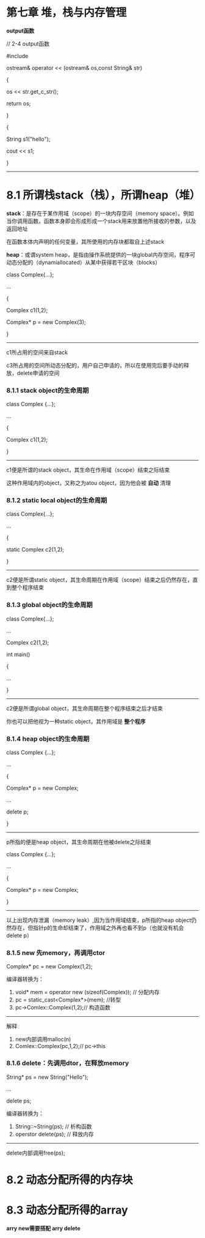 # 第七章 堆，栈与内存管理

**output函数**

// 2-4 output函数

#include <iostream>

ostream& operator << (ostream& os,const String& str)

{

os << str.get_c_str();

return os;

}

{

String s1("hello");

cout << s1;

}

---

# 8.1 所谓栈stack（栈），所谓heap（堆）

**stack**：是存在于某作用域（scope）的一块内存空间（memory space）。例如当你调用函数，函数本身即会形成形成一个stack用来放置他所接收的参数，以及返回地址

在函数本体内声明的任何变量，其所使用的内存块都取自上述stack

**heap**：或谓system heap，是指由操作系统提供的一块global内存空间，程序可动态分配的（dynamiallocated）从某中获得若干区块（blocks）

class Complex{...};

...

{

Complex c1(1,2);

Complex* p = new Complex(3);

}

---

c1所占用的空间来自stack

c3所占用的空间所动态分配的，用户自己申请的，所以在使用完后要手动的释放，delete申请的空间

### 8.1.1 stack object的生命周期

class Complex {...};

...

{

Complex c1(1,2);

}

---

c1便是所谓的stack object，其生命在作用域（scope）结束之际结束

这种作用域内的object，又称之为atou object，因为他会被 **自动** 清理

### 8.1.2 static local object的生命周期

class Complex{...};

...

{

static Complex c2(1,2);

}

---

c2便是所谓static object，其生命周期在作用域（scope）结束之后仍然存在，直到整个程序结束

### 8.1.3 global object的生命周期

class Complex{...};

...

Complex c2(1,2);

int main()

{

...

}

---

c2便是所谓global object，其生命周期在整个程序结束之后才结束

你也可以把他视为一种static object，其作用域是 **整个程序**

### 8.1.4 heap object的生命周期

class Complex {...};

...

{

Complex* p = new Complex;

...

delete p;

}

---

p所指的便是heap object，其生命周期在他被delete之际结束

class Complex {...};

...

{

Complex* p = new Complex;

}

---

以上出现内存泄漏（memory leak）,因为当作用域结束，p所指的heap object仍然存在，但指针p的生命却结束了，作用域之外再也看不到p（也就没有机会delete p）

### 8.1.5 new 先memory，再调用ctor

Complex* pc = new Complex(1,2);

编译器转换为：

1. void* mem = operator new (sizeof(Complex)); // 分配内存
2. pc = static_cast<Complex*>(mem); //转型
3. pc->Comlex::Complex(1,2);// 构造函数

---

解释

1. new内部调用malloc(n)
2. Comlex::Complex(pc,1,2);// pc->this

### 8.1.6 delete：先调用dtor，在释放memory

String* ps = new String("Hello");

...

delete ps;

编译器转换为：

1. String::~String(ps); // 析构函数
2. operstor delete(ps); // 释放内存

---

delete内部调用free(ps);

# 8.2 动态分配所得的内存块

# 8.3 动态分配所得的array

**arry new需要搭配 arry delete**